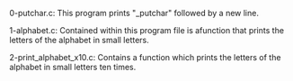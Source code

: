 0-putchar.c: This program prints "_putchar" followed by a new line.

1-alphabet.c: Contained within this program file is afunction that prints the letters of the alphabet in small letters.

2-print_alphabet_x10.c: Contains a function which prints the letters of the alphabet in small letters ten times.